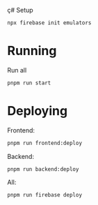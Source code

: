 ç# Setup

```bash
npx firebase init emulators
```

# Running 

Run all
```bash
pnpm run start
```

# Deploying


Frontend:
```bash
pnpm run frontend:deploy
```

Backend:
```bash
pnpm run backend:deploy
```

All:
```bash
pnpm run firebase deploy
```

